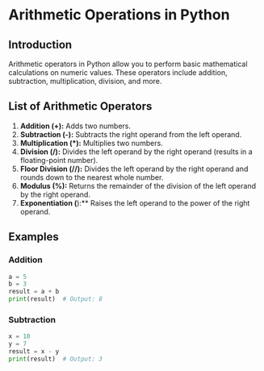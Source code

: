 # Arithmetic Operations in Python
        
## Introduction  

Arithmetic operators in Python allow you to perform basic mathematical calculations on numeric values. These operators include addition, subtraction, multiplication, division, and more.

## List of Arithmetic Operators

1. **Addition (+):** Adds two numbers.
2. **Subtraction (-):** Subtracts the right operand from the left operand.
3. **Multiplication (*):** Multiplies two numbers.
4. **Division (/):** Divides the left operand by the right operand (results in a floating-point number).
5. **Floor Division (//):** Divides the left operand by the right operand and rounds down to the nearest whole number.
6. **Modulus (%):** Returns the remainder of the division of the left operand by the right operand.
7. **Exponentiation (**):** Raises the left operand to the power of the right operand.

## Examples

### Addition

```python
a = 5
b = 3
result = a + b
print(result)  # Output: 8
```

### Subtraction

```python
x = 10
y = 7
result = x - y
print(result)  # Output: 3
```